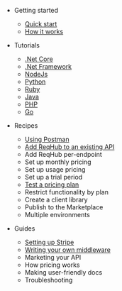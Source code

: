- Getting started

  - [Quick start](getting-started/quickstart.md)
  - [How it works](getting-started/overview.md)

- Tutorials

  - [.Net Core](tutorials/netcore.md)
  - [.Net Framework](tutorials/netframework.md)
  - [NodeJs](tutorials/nodejs.md)
  - [Python](tutorials/python.md)
  - [Ruby](tutorials/ruby.md)
  - [Java](tutorials/java.md)
  - [PHP](tutorials/php.md)
  - [Go](tutorials/go.md)

- Recipes

  - [Using Postman](recipes/postman.md)
  - [Add ReqHub to an existing API](recipes/existing-api.md)
  - Add ReqHub per-endpoint
  - Set up monthly pricing
  - Set up usage pricing
  - Set up a trial period
  - [Test a pricing plan](recipes/simulating-pricing-plans.md)
  - Restrict functionality by plan
  - Create a client library
  - Publish to the Marketplace
  - Multiple environments

- Guides

  - [Setting up Stripe](guides/setting-up-stripe.md)
  - [Writing your own middleware](guides/middleware.md)
  - Marketing your API
  - How pricing works
  - Making user-friendly docs
  - Troubleshooting

